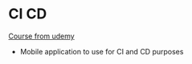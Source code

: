 # CI CD 

[Course from udemy](https://nttdatalearn.udemy.com/course/introduction-to-continuous-integration-and-continuous-delivery/learn/lecture/22937046#overview)


- Mobile application to use for CI and CD purposes